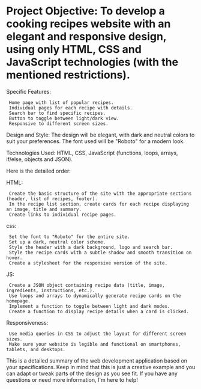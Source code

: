 # Project Objective: To develop a cooking recipes website with an elegant and responsive design, using only HTML, CSS and JavaScript technologies (with the mentioned restrictions).

Specific Features:

     Home page with list of popular recipes.
     Individual pages for each recipe with details.
     Search bar to find specific recipes.
     Button to toggle between light/dark view.
     Responsive to different screen sizes.

Design and Style: The design will be elegant, with dark and neutral colors to suit your preferences. The font used will be "Roboto" for a modern look.

Technologies Used: HTML, CSS, JavaScript (functions, loops, arrays, if/else, objects and JSON).

Here is the detailed order:

HTML:

     Create the basic structure of the site with the appropriate sections (header, list of recipes, footer).
     In the recipe list section, create cards for each recipe displaying an image, title and summary.
     Create links to individual recipe pages.

css:

     Set the font to "Roboto" for the entire site.
     Set up a dark, neutral color scheme.
     Style the header with a dark background, logo and search bar.
     Style the recipe cards with a subtle shadow and smooth transition on hover.
     Create a stylesheet for the responsive version of the site.

JS:

     Create a JSON object containing recipe data (title, image, ingredients, instructions, etc.).
     Use loops and arrays to dynamically generate recipe cards on the homepage.
     Implement a function to toggle between light and dark modes.
     Create a function to display recipe details when a card is clicked.

Responsiveness:

     Use media queries in CSS to adjust the layout for different screen sizes.
     Make sure your website is legible and functional on smartphones, tablets, and desktops.

This is a detailed summary of the web development application based on your specifications. Keep in mind that this is just a creative example and you can adapt or tweak parts of the design as you see fit. If you have any questions or need more information, I'm here to help!

